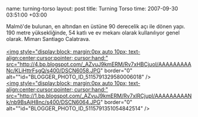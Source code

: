 name: turning-torso
layout: post
title: Turning Torso
time: 2007-09-30 03:51:00 +03:00

Malmö'de bulunan, en altından en üstüne 90 derecelik açı ile dönen yapı. 190 metre yüksekliğinde, 54 katlı ve ev mekanı olarak kullanılıyor genel olarak. Mimarı Santiago Calatrava.<br /><br /><a href="http://4.bp.blogspot.com/_AZvuJ9kmERM/Rv7xHBCjuoI/AAAAAAAAANc/KLiHttrFsgQ/s1600-h/DSCN6058.JPG"><img style="display:block; margin:0px auto 10px; text-align:center;cursor:pointer; cursor:hand;" src="http://4.bp.blogspot.com/_AZvuJ9kmERM/Rv7xHBCjuoI/AAAAAAAAANc/KLiHttrFsgQ/s400/DSCN6058.JPG" border="0" alt=""id="BLOGGER_PHOTO_ID_5115791329580006018" /></a><br /><a href="http://1.bp.blogspot.com/_AZvuJ9kmERM/Rv7xIRCjupI/AAAAAAAAANk/nb9BsAjH8nc/s1600-h/DSCN6064.JPG"><img style="display:block; margin:0px auto 10px; text-align:center;cursor:pointer; cursor:hand;" src="http://1.bp.blogspot.com/_AZvuJ9kmERM/Rv7xIRCjupI/AAAAAAAAANk/nb9BsAjH8nc/s400/DSCN6064.JPG" border="0" alt=""id="BLOGGER_PHOTO_ID_5115791351054842514" /></a>
